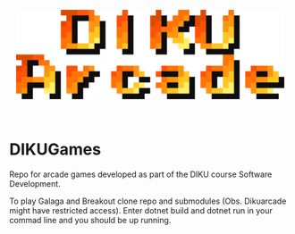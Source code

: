 <p align="center">
  <img width="480" src="https://github.com/diku-dk/DIKUArcade/blob/master/Logo/DIKU-Arcade.png?raw=true" alt="Material Bread logo">
</p>
<br>

# DIKUGames
Repo for arcade games developed as part of the DIKU course Software Development.

To play Galaga and Breakout clone repo and submodules (Obs. Dikuarcade might have restricted access). Enter dotnet build and dotnet run in your commad line and you should be up running. 

